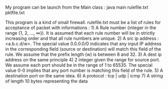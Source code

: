 My program can be launch from the Main class :
	java main rulefile.txt pktfile.txt
  
This program is a kind of small firewall.
rulefile.txt must be a list of rules for acceptance of packet with informations : 
	1) A Rule number (integer in the range {1, 2, ..., ∞}). It is assumed that each rule number will be in
	strictly increasing order and that all rule numbers are unique.
	2) A src ip address : <a.b.c.d/w>. The special value 0.0.0.0/0 indicates that any input IP address in the corresponding field (source or
	destination) will match this field of the rule. We assume that the prefix length (w) is between 8 and 32. 
	3) A dest ip address on the same principle
	4) 2 integer given the range for source port. We assume each port should be in the range of 1 to 65535. The special value 0-0 implies that any port number is matching this field of the rule.
	5) A destination port on the same idea.
	6) A protocol : tcp | udp | icmp
	7) A string of length 10 bytes representing the data
